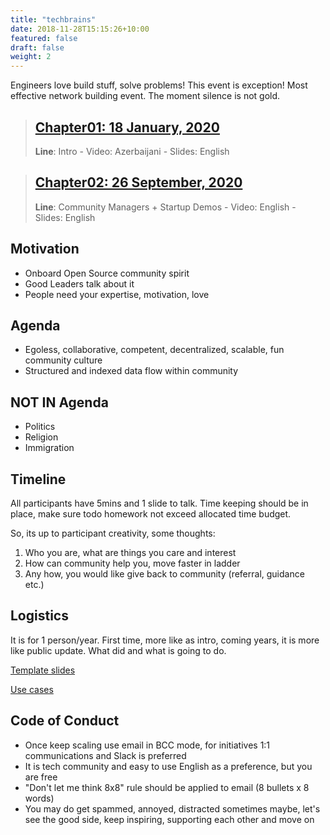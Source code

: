 ```yaml
---
title: "techbrains"
date: 2018-11-28T15:15:26+10:00
featured: false
draft: false
weight: 2
---
```



Engineers love build stuff, solve problems! This event is exception!  Most effective network building event.
The moment silence is not gold.

> ## [Chapter01: 18 January, 2020](/techbrains/chapter01)
> **Line**: Intro - Video: Azerbaijani - Slides: English

> ## [Chapter02: 26 September, 2020](/techbrains/chapter02)
> **Line**: Community Managers + Startup Demos - Video: English - Slides: English

## Motivation
- Onboard Open Source community spirit
- Good Leaders talk about it
- People need your expertise, motivation, love

## Agenda

- Egoless, collaborative, competent,  decentralized, scalable, fun community culture
- Structured and indexed data flow within community

## NOT IN Agenda
- Politics
- Religion
- Immigration

## Timeline

All participants have 5mins and 1 slide to talk. Time keeping should be in place, make sure todo homework not exceed allocated time budget.

So, its up to participant creativity, some thoughts:

1. Who you are, what are things you care and interest
2. How can community help you, move faster in ladder
3. Any how, you would like give back to community (referral, guidance etc.)

## Logistics
It is for 1 person/year. First time, more like as intro, coming years, it is more like public update. What did and what is going to do.

[Template slides](/events/techbrains/slides/Template_TechBrains_Kickoff.pptx)

[Use cases](/techbrains/usecases)

## Code of Conduct
- Once keep scaling use email in BCC mode, for initiatives 1:1 communications and Slack is preferred
- It is tech community and easy to use English as a preference, but you are free
- "Don't let me think 8x8" rule should be applied to email (8 bullets x 8 words)
- You may do get spammed, annoyed, distracted sometimes maybe, let's see the good side, keep inspiring, supporting each other and move on



